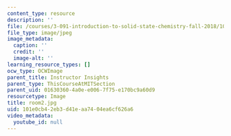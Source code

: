 ```yaml
---
content_type: resource
description: ''
file: /courses/3-091-introduction-to-solid-state-chemistry-fall-2018/101e0cb42eb3d41eaa7404ea6cf626a6_room2.jpg
file_type: image/jpeg
image_metadata:
  caption: ''
  credit: ''
  image-alt: ''
learning_resource_types: []
ocw_type: OCWImage
parent_title: Instructor Insights
parent_type: ThisCourseAtMITSection
parent_uid: 01630360-4a0e-e006-7f75-e170bc9a60d9
resourcetype: Image
title: room2.jpg
uid: 101e0cb4-2eb3-d41e-aa74-04ea6cf626a6
video_metadata:
  youtube_id: null
---
```

